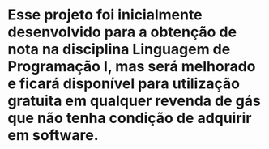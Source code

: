 # Esse projeto foi inicialmente desenvolvido para a obtenção de nota na disciplina Linguagem de Programação I, mas será melhorado e ficará disponível para utilização gratuita em qualquer revenda de gás que não tenha condição de adquirir em software.
 
